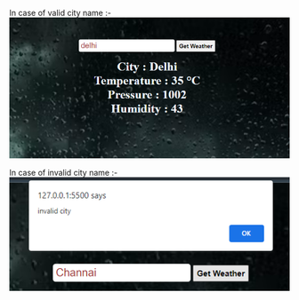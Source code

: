 In case of valid city name :-
<img src="weather.png">

In case of invalid city name :-
<img src="weather2.png">